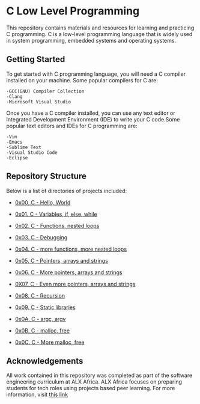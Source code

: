 # C Low Level Programming

This repository contains materials and resources for learning and practicing
C programming. C is a low-level programming language that is widely used in
system programming, embedded systems and operating systems.

## Getting Started

To get started with C programming language, you will need a C compiler installed
on your machine. Some popular compilers for C are:

  	-GCC(GNU) Compiler Collection
  	-Clang
  	-Microsoft Visual Studio

Once you have a C compiler installed, you can use any text editor or Integrated
Development Environment (IDE) to write your C code.Some popular text editors
and IDEs for C programming are:

 	-Vim
 	-Emacs
 	-Sublime Text
 	-Visual Studio Code
 	-Eclipse

## Repository Structure

Below is a list of directories of projects included:

* [0x00. C - Hello, World](0x00-hello_world)

* [0x01. C - Variables, if, else, while](0x01-variables_if_else_while)

* [0x02. C - Functions, nested loops](0x02-functions_nested_loops)

* [0x03. C - Debugging](0x03-debugging)

* [0x04. C - more functions, more nested loops](0x04-more_functions_nested_loops)

* [0x05. C - Pointers, arrays and strings](./0x05-pointers_arrays_strings)

* [0x06. C - More pointers, arrays and strings](./0x06-pointers_arrays_strings)

* [0X07. C - Even more pointers, arrays and strings](./0x07-pointers_arrays_strings)

* [0x08. C - Recursion](./0x08-recursion)

* [0x09. C - Static libraries](./0x09-static_libraries)

* [0x0A. C - argc, argv](./0x0A-argc_argv)

* [0x0B. C - malloc, free](./0x0B-malloc_free)

* [0x0C. C - More malloc, free](./0x0C-more_malloc_free)

## Acknowledgements

All work contained in this repository was completed as part of the software
engineering curriculum at ALX Africa. ALX Africa focuses on preparing students for 
tech roles using projects based peer learning. For more information, visit
[this link](https://www.alxafrica.com)

